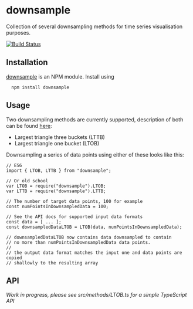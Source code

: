 # downsample

Collection of several downsampling methods for time series visualisation purposes.

[![Build Status](https://travis-ci.org/janjakubnanista/downsample.svg?branch=master)](https://travis-ci.org/janjakubnanista/downsample)

## Installation

[downsample](https://www.npmjs.com/package/downsample) is an NPM module. Install using

```
  npm install downsample
```

## Usage

Two downsampling methods are currently supported, description of both can be found [here](https://skemman.is/bitstream/1946/15343/3/SS_MSthesis.pdf):

- Largest triangle three buckets (LTTB)
- Largest triangle one bucket (LTOB)

Downsampling a series of data points using either of these looks like this:

```
// ES6
import { LTOB, LTTB } from "downsample";

// Or old school
var LTOB = require("downsample").LTOB;
var LTTB = require("downsample").LTTB;

// The number of target data points, 100 for example
const numPointsInDownsampledData = 100;

// See the API docs for supported input data formats
const data = [ ... ];
const downsampledDataLTOB = LTOB(data, numPointsInDownsampledData);

// downsampledDataLTOB now contains data downsampled to contain 
// no more than numPointsInDownsampledData data points.
//
// the output data format matches the input one and data points are copied
// shallowly to the resulting array
```

## API

*Work in progress, please see src/methods/LTOB.ts for a simple TypeScript API*
